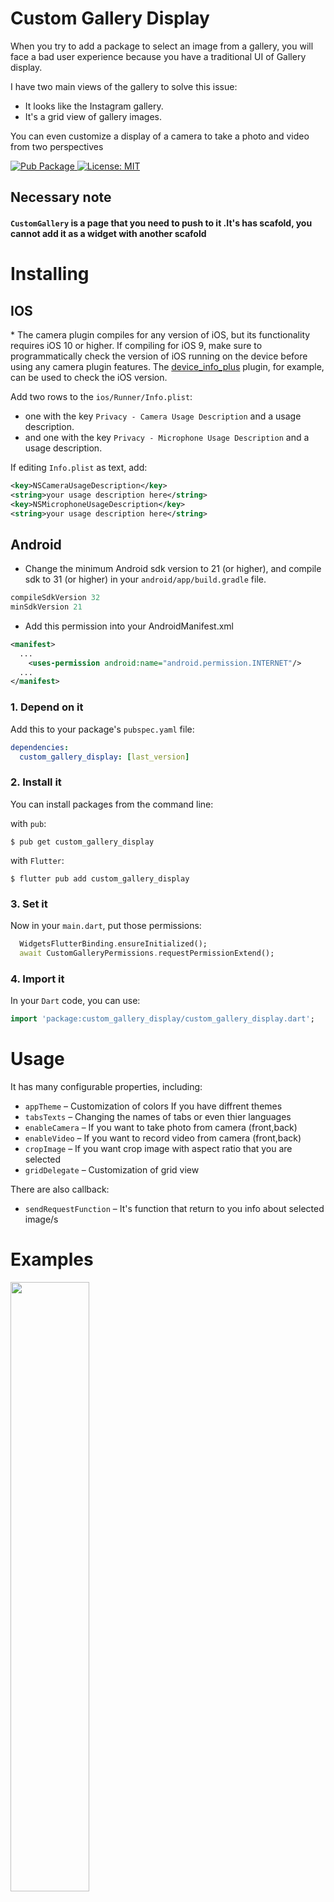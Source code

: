 
<h1 align="left">Custom Gallery Display</h1>

When you try to add a package to select an image from a gallery, you will face a bad user experience because you have a traditional UI of Gallery display.

I have two main views of the gallery to solve this issue:
- It looks like the Instagram gallery.
- It's a grid view of gallery images.

You can even customize a display of a camera to take a photo and video from two perspectives

<p align="left">
  <a href="https://pub.dartlang.org/packages/custom_gallery_display">
    <img src="https://img.shields.io/pub/v/custom_gallery_display.svg"
      alt="Pub Package" />
  </a>
    <a href="LICENSE">
    <img src="https://img.shields.io/apm/l/atomic-design-ui.svg?"
      alt="License: MIT" />
  </a> 
</p>

## Necessary note

#### `CustomGallery` is a page that you need to push to it .It's has scafold, you cannot add it as a widget with another scafold

# Installing

## IOS

\* The camera plugin compiles for any version of iOS, but its functionality
requires iOS 10 or higher. If compiling for iOS 9, make sure to programmatically
check the version of iOS running on the device before using any camera plugin features.
The [device_info_plus](https://pub.dev/packages/device_info_plus) plugin, for example, can be used to check the iOS version.

Add two rows to the `ios/Runner/Info.plist`:

* one with the key `Privacy - Camera Usage Description` and a usage description.
* and one with the key `Privacy - Microphone Usage Description` and a usage description.

If editing `Info.plist` as text, add:

```xml
<key>NSCameraUsageDescription</key>
<string>your usage description here</string>
<key>NSMicrophoneUsageDescription</key>
<string>your usage description here</string>
```

## Android

* Change the minimum Android sdk version to 21 (or higher), and compile sdk to 31 (or higher) in your `android/app/build.gradle` file.

```java
compileSdkVersion 32
minSdkVersion 21
```

* Add this permission into your AndroidManifest.xml
````xml
<manifest>
  ...
    <uses-permission android:name="android.permission.INTERNET"/>
  ...
</manifest>
````

### 1. Depend on it

Add this to your package's `pubspec.yaml` file:

```yaml
dependencies:
  custom_gallery_display: [last_version]
```

### 2. Install it

You can install packages from the command line:

with `pub`:

```
$ pub get custom_gallery_display
```

with `Flutter`:

```
$ flutter pub add custom_gallery_display
```
### 3. Set it

Now in your `main.dart`, put those permissions:

```dart
  WidgetsFlutterBinding.ensureInitialized();
  await CustomGalleryPermissions.requestPermissionExtend();
  ```

### 4. Import it

In your `Dart` code, you can use:

```dart
import 'package:custom_gallery_display/custom_gallery_display.dart';
```
# Usage

It has many configurable properties, including:

- `appTheme` – Customization of colors If you have diffrent themes
- `tabsTexts` – Changing the names of tabs or even thier languages
- `enableCamera` – If you want to take photo from camera (front,back)
- `enableVideo` – If you want to record video from camera (front,back)
- `cropImage` – If you want crop image with aspect ratio that you are selected
- `gridDelegate` – Customization of grid view

There are also callback:

- `sendRequestFunction` – It's function that return to you info about selected image/s

# Examples
<p>
<img src="https://user-images.githubusercontent.com/88978546/173692850-21ab4cab-abd5-4f68-85e7-c010d13b391e.gif"   width="50%" height="50%">

</p>

```dart
/// Remember:
/// CustomGallery is a page that you need to push to it .It's has scafold, you cannot add it as a widget with another scafold

CustomGallery.instagramDisplay(
              cropImage: true, // It's true by default
              enableCamera: true, // It's true by default
              enableVideo: true, // It's true by default
              gridDelegate: const SliverGridDelegateWithFixedCrossAxisCount(
                crossAxisCount: 4,
                crossAxisSpacing: 1.7,
                mainAxisSpacing: 1.5,
              ), // It's by default
                sendRequestFunction: (SelectedImagesDetails details) async {
                // You can take this variables and push to another page
                bool multiSelectionMode = details.multiSelectionMode;
                bool isThatImage = details.isThatImage;
                List<File>? selectedFiles = details
                    .selectedFiles; // If there one image selected it will be null
                File selectedFile = details.selectedFile;
                double aspectRatio = details.aspectRatio;
              },
            )
```

<p>
<img src="https://user-images.githubusercontent.com/88978546/173691000-0b9db0fa-504e-428c-acdf-7b1ab414dcf9.jpg"    width="25%" height="50%">

</p>


```dart
/// Remember:
/// CustomGallery is a page that you need to push to it .It's has scafold, you cannot add it as a widget with another scafold

CustomGallery.normalDisplay(
              enableCamera: false, // It's false by default
              enableVideo: false, // It's false by default
              appTheme: AppTheme(
                  focusColor: Colors.black, primaryColor: Colors.white),
                sendRequestFunction: (SelectedImagesDetails details) async {
                // You can take this variables and push to another page
                bool multiSelectionMode = details.multiSelectionMode;
                bool isThatImage = details.isThatImage;
                List<File>? selectedFiles = details
                    .selectedFiles; // If there one image selected it will be null
                File selectedFile = details.selectedFile;
                double aspectRatio = details.aspectRatio;
              },
            )
```

<p>
<img src="https://user-images.githubusercontent.com/88978546/173691016-f5b968ae-545e-4efc-81ff-405873678869.jpg"   width="25%" height="50%">
<img src="https://user-images.githubusercontent.com/88978546/173691025-5be932e0-0e1d-42c8-b88f-cff0606dd0d1.jpg"    width="25%" height="50%">

</p>

```dart
/// Remember:
/// CustomGallery is a page that you need to push to it .It's has scafold, you cannot add it as a widget with another scafold

CustomGallery.normalDisplay(
              enableVideo: true,
              appTheme: AppTheme(
                  focusColor: Colors.white, primaryColor: Colors.black),
                tabsTexts: TabsTexts(
                videoText: "فيديو",
                galleryText: "المعرض",
                deletingText: "حذف",
                clearImagesText: "الغاء الصور المحدده",
                limitingText: "اقصي حد للصور هو 10",
              ),
              gridDelegate: const SliverGridDelegateWithFixedCrossAxisCount(
                crossAxisCount: 4,
                crossAxisSpacing: 1.7,
                mainAxisSpacing: 1.5,
              ),
              sendRequestFunction: (_) async {},
            )
```
<p>
<img src="https://user-images.githubusercontent.com/88978546/173691042-d585a6da-cde6-4f7d-b228-f1384b36ea98.jpg"   width="25%" height="50%">

</p>

```dart
/// Remember:
/// CustomGallery is a page that you need to push to it .It's has scafold, you cannot add it as a widget with another scafold

CustomGallery.normalDisplay(
                enableVideo: true,
                enableCamera: true,
                appTheme: AppTheme(
                    focusColor: Colors.white, primaryColor: Colors.black),
                tabsTexts: TabsTexts(
                    videoText: "視頻",
                    photoText: "照片",
                    galleryText: "畫廊",
                    deletingText: "刪除",
                    clearImagesText: "清除所選圖像",
                    limitingText: "限制為 10 張照片或視頻",
                ),
                gridDelegate: const SliverGridDelegateWithFixedCrossAxisCount(
                    crossAxisCount: 3,
                    crossAxisSpacing: 1.7,
                    mainAxisSpacing: 1.5,
                    childAspectRatio: .5,
                ),
                sendRequestFunction: (_) async {},
              )
```

